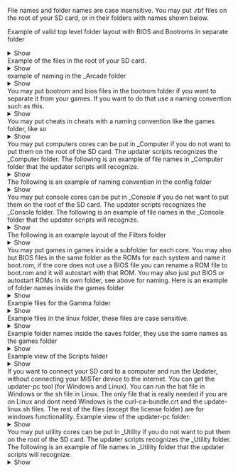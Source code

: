 File names and folder names are case insensitive.
You may put .rbf files on the root of your SD card, or in their folders with names shown below.

Example of valid top level folder layout with BIOS and Bootroms in separate folder
<details><summary>Show</summary>
<p>

```
/media/fat
├── _Arcade
├── bootrom
├── cheats
├── _Computer
├── config
├── _Console
├── Filters
├── games
├── Gamma
├── linux
├── saves
├── Scripts
├── updater-pc
└── _Utility
```

</p>
</details>
Example of the files in the root of your SD card.
<details><summary>Show</summary>
<p>

```
/media/flash
├── menu.jpg
├── menu.rbf
├── MiSTer
└──MiSTer.ini
```

</p>
</details>
example of naming in the _Arcade folder
<details><summary>Show</summary>
<p>

```
_Arcade
├── 1942_20190226.rbf
├── 1943_20190509.rbf
├── Alibaba_20180313.rbf
├── Amidar_20180313.rbf
└── Arkanoid_20190227.rbf
```

</p>
</details>
You may put bootrom and bios files in the bootrom folder if you want to separate it from your games. If you want to do that use a naming convention such as this.
<details><summary>Show</summary>
<p>

```
bootrom
├── a.1942.rom
├── a.1943.rom
├── a.alibbt.rom
├── a.amidar.rom
├── a.arkanoid.rom
├── C64.rom
├── ColecoVision.rom
├── Genesis.rom
├── jtbiocom.rom
├── jtbtiger.rom
├── jtcom.rom
├── jtf1drm.rom
├── jtgng.rom
├── jtgun.rom
├── jttora.rom
├── jtvulgus.rom
├── MacPlus.rom
├── MegaCD.rom
├── Odyssey2.rom
├── QL.rom
├── SNES.rom
├── Spectrum.rom
├── TGFX16.rom
├── TI-99_4A.rom
├── TSConf.rom
├── Vectrex.rom
└── X68000.rom
```

</p>
</details>
You may put cheats in cheats with a naming convention like the games folder, like so
<details><summary>Show</summary>
<p>

```
cheats
├── GameBoy
├── Genesis
├── NES
├── SMS
├── SNES
└── TGFX16
```

</p>
</details>
You may put computers cores can be put in _Computer if you do not want to put them on the root of the SD card. The updater scripts recognizes the _Computer folder. The following is an example of file names in _Computer folder that the updater scripts will recognize.
<details><summary>Show</summary>
<p>

```
_Computer
├── Altair8800_20181113.rbf
├── Amstrad_20190923.rbf
├── ao486_20190927.rbf
├── Apogee_20190927.rbf
├── Apple-I_20190812.rbf
├── Apple-II_20191005.rbf
├── Aquarius_20190927.rbf
├── Archie_20191204.rbf
├── Atari800_20190927.rbf
├── BBCMicro_20190927.rbf
├── BK0011M_20190926.rbf
├── C16_20190924.rbf
├── C64_20190927.rbf
├── ht1080z_20190805.rbf
├── Jupiter_20190927.rbf
├── MacPlus_20190928.rbf
├── minimig_20170626.rbf
├── Minimig_20191204.rbf
├── MSX_20190928.rbf
├── MultiComp_20180629.rbf
├── ORAO_20181230.rbf
├── PDP1_20190101.rbf
├── PET2001_20191117.rbf
├── QL_20190928.rbf
├── SAMCoupe_20190928.rbf
├── SharpMZ_20180926.rbf
├── Specialist_20190926.rbf
├── Ti994a_20191020.rbf
├── TSConf_20190928.rbf
├── Vector-06C_20190926.rbf
├── VIC20_20190927.rbf
├── X68000_20171103.rbf
├── ZX81_20190928.rbf
└── ZX-Spectrum_20191116.rbf
```

</p>
</details>
The following is an example of naming convention in the config folder
<details><summary>Show</summary>
<p>

```
config
├── A.GnG_scaler.cfg
├── Genesis.CFG
├── inputs
├── MENU.CFG
├── NES_scaler.cfg
├── SNES_scaler.cfg
└── TGFX16_scaler.cfg
```

</p>
</details>
You may put console cores can be put in _Console if you do not want to put them on the root of the SD card. The updater scripts recognizes the _Console folder. The following is an example of file names in the _Console folder that the updater scripts will recognize.
<details><summary>Show</summary>
<p>

```
_Console
├── Astrocade_20190927.rbf
├── Atari2600_20190927.rbf
├── Atari5200_20190927.rbf
├── ColecoVision_20190927.rbf
├── Gameboy_20190929.rbf
├── GBA_20191204.rbf
├── Genesis_20191117.rbf
├── MegaCD_20191205.rbf
├── NeoGeo_20191205.rbf
├── NES_20191117.rbf
├── Odyssey2_20181221.rbf
├── Pong_20191006.rbf
├── SMS_20190928.rbf
├── SNES_20191117.rbf
├── TurboGrafx16_20190928.rbf
└── Vectrex_20190928.rbf
```

</p>
</details>
The following is an example layout of the Filters folder
<details><summary>Show</summary>
<p>

```
_Filters
├── Interpolation (Sharp).txt
├── LCD Color (Gameboy Color).txt
├── LCD Effects
├── LCD Monochrome (Gameboy).txt
├── Misc
├── No Interpolation.txt
├── Normal Upscaling
├── Scanlines (Bright)
├── Scanlines (Bright Sharp).txt
├── Scanlines (Bright Soft).txt
├── Scanlines (Sharp).txt
├── Scanlines (Soft).txt
├── Scanlines (Vertical)
├── SNES Interpolation (Sharp).txt
├── SNES Specific
├── Vertical Scanlines (Sharp).txt
└── Vertical Scanlines (Soft).txt
```

</p>
</details>
You may put games in games inside a subfolder for each core. You may also but BIOS files in the same folder as the ROMs for each system and name it boot.rom, if the core does not use a BIOS file you can rename a ROM file to boot.rom and it will autostart with that ROM. You may also just put BIOS or autostart ROMs in its own folder, see above for naming. Here is an example of folder names inside the games folder
<details><summary>Show</summary>
<p>

```
games
├── Altair8800
├── Amiga
├── Amstrad
├── ao486
├── APOGEE
├── Apple-I
├── Apple-II
├── AQUARIUS
├── ARCHIE
├── Astrocade
├── ATARI2600
├── ATARI5200
├── ATARI800
├── BBCMicro
├── BK0011M
├── C16
├── C64
├── Coleco
├── Doom
├── GAMEBOY
├── GBA
├── Genesis
├── HT1080Z
├── Jupiter
├── MACPLUS
├── MegaCD
├── MSX
├── MultiComp
├── NeoGeo
├── NES
├── ODYSSEY2
├── ORAO
├── PDP1
├── PET2001
├── QL
├── SAMCOUPE
├── SHARP MZ SERIES
├── SMS
├── SNES
├── Spectrum
├── SPMX
├── TGFX16
├── TI-99_4A
├── TSConf
├── VECTOR06
├── VECTREX
├── VIC20
├── X68000
└── ZX81
```

</p>
</details>
Example files for the Gamma folder
<details><summary>Show</summary>
<p>

```
Gamma
├── Poly 2.3.txt
├── Poly 2.4.txt
├── Poly 2.5.txt
├── Poly 2.6.txt
├── Poly 2.7.txt
├── Poly 2.8.txt
├── Poly 2.9.txt
├── Poly 3.0.txt
├── Poly_Gamma
└── Pure_Gamma
```

</p>
</details>
Example files in the linux folder, these files are case sensitive. 
<details><summary>Show</summary>
<p>

```
linux
├── bluetooth
├── linux.img
├── MidiLink.INI
├── mt32-rom-data
├── ppp_options
├── _samba.sh
├── soundfonts
├── uboot.img
├── unrar-nonfree
├── updateboot
├── _wpa_supplicant.conf
├── wpa_supplicant.conf
└── zImage_dtb
```

</p>
</details>
Example folder names inside the saves folder, they use the same names as the games folder
<details><summary>Show</summary>
<p>

```
saves
├── GBA
├── Genesis
├── NES
├── SMS
└── SNES
```

</p>
</details>
Example view of the Scripts folder
<details><summary>Show</summary>
<p>

```
Scripts
├── bluetooth_pair.sh
├── build_mame_roms.sh
├── change_ini_properties.sh.inc
├── change_ini_property.sh.inc
├── cifs_mount.sh
├── cifs_umount.sh
├── core_manager.sh
├── firewall_off.sh
├── firewall_on.sh
├── ftp_off.sh
├── ftp_on.sh
├── gdrive_config_download.sh
├── gdrive_config_upload.sh
├── gdrive_saves_download.sh
├── gdrive_saves_upload.sh
├── gdrive.sh.inc
├── ini_settings.sh
├── mac_address_change.sh
├── rclone_config_download.sh
├── rclone_config_upload.sh
├── rclone_saves_download.sh
├── rclone_saves_upload.sh
├── rclone.sh.inc
├── reboot.sh
├── rtc.sh
├── samba_off.sh
├── samba_on.sh
├── security_fixes.sh
├── soundfont_install.sh
├── ssh_off.sh
├── ssh_on.sh
├── timezone.sh
├── update.ini
├── update.sh
├── video_mode_ntsc_pal_off.sh
├── video_mode_ntsc_pal_on.sh
├── video_settings_compatibility.sh
├── video_settings_optimal.sh
└── wifi.sh
```

</p>
</details>
If you want to connect your SD card to a computer and run the Updater, without connecting your MiSTer device to the internet. You can get the updater-pc tool (for Windows and Linux). You can run the bat file in Windows or the sh file in Linux. The only file that is really needed if you are on Linux and dont need Windows is the curl-ca-bundle.crt and the update-linux.sh files. The rest of the files (except the license folder) are for windows functionallity. Example view of the updater-pc folder:
<details><summary>Show</summary>
<p>

```
updater-pc
├── awk
├── bash.exe
├── cat.exe
├── curl-ca-bundle.crt
├── curl.exe
├── cygattr-1.dll
├── cygbz2-1.dll
├── cyggcc_s-1.dll
├── cyggmp-10.dll
├── cygiconv-2.dll
├── cygintl-8.dll
├── cygmpfr-6.dll
├── cygncursesw-10.dll
├── cygpcre-1.dll
├── cygreadline7.dll
├── cygwin1.dll
├── date.exe
├── gawk.exe
├── grep.exe
├── head.exe
├── libcurl.dll
├── licenses
├── md5sum.exe
├── mkdir.exe
├── mktemp.exe
├── mv.exe
├── ps.exe
├── rm.exe
├── sed.exe
├── sync.exe
├── touch.exe
├── tr.exe
├── unzip.exe
├── update-linux.sh
└── update-win.bat
```

</p>
</details>
You may put utility cores can be put in _Utility if you do not want to put them on the root of the SD card. The updater scripts recognizes the _Utility folder. The following is an example of file names in _Utility folder that the updater scripts will recognize.
<details><summary>Show</summary>
<p>

```
_Utility
└── memtest_20190920.rbf
```

</p>
</details>